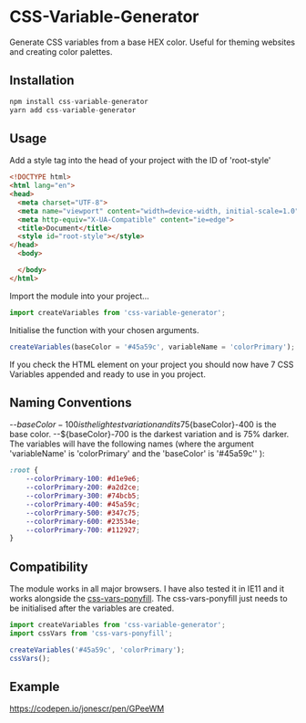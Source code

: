 # CSS-Variable-Generator
Generate CSS variables from a base HEX color. Useful for theming websites and creating color palettes.

## Installation

```js
npm install css-variable-generator
yarn add css-variable-generator
```

## Usage
Add a style tag into the head of your project with the ID of 'root-style'

```HTML
<!DOCTYPE html>
<html lang="en">
<head>
  <meta charset="UTF-8">
  <meta name="viewport" content="width=device-width, initial-scale=1.0">
  <meta http-equiv="X-UA-Compatible" content="ie=edge">
  <title>Document</title>
  <style id="root-style"></style>
</head>
  <body>

  </body>
</html>
```

Import the module into your project...

```javascript
import createVariables from 'css-variable-generator';
```

Initialise the function with your chosen arguments. 

```javascript
createVariables(baseColor = '#45a59c', variableName = 'colorPrimary');
```

If you check the HTML element on your project you should now have 7 CSS Variables appended and ready to use in you project. 

## Naming Conventions
--${baseColor}-100 is the lightest variation and its 75% lighter. --${baseColor}-400 is the base color. --${baseColor}-700 is the darkest variation and is 75% darker. The variables will have the following names (where the argument 'variableName' is 'colorPrimary' and the 'baseColor' is '#45a59c'' ):

```css
:root {
    --colorPrimary-100: #d1e9e6;
    --colorPrimary-200: #a2d2ce;
    --colorPrimary-300: #74bcb5;
    --colorPrimary-400: #45a59c;
    --colorPrimary-500: #347c75;
    --colorPrimary-600: #23534e;
    --colorPrimary-700: #112927;
}
```

## Compatibility
The module works in all major browsers. I have also tested it in IE11 and it works alongside the <a href="https://www.npmjs.com/package/css-vars-ponyfill" target="_blank">css-vars-ponyfill</a>. The css-vars-ponyfill just needs to be initialised after the variables are created.

```js
import createVariables from 'css-variable-generator';
import cssVars from 'css-vars-ponyfill';

createVariables('#45a59c', 'colorPrimary');
cssVars();
```

## Example
https://codepen.io/jonescr/pen/GPeeWM


